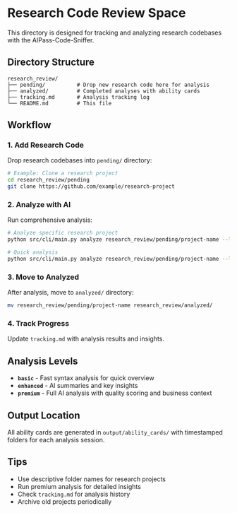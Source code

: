 # Research Code Review Space

This directory is designed for tracking and analyzing research codebases with the AIPass-Code-Sniffer.

## Directory Structure

```
research_review/
├── pending/          # Drop new research code here for analysis
├── analyzed/         # Completed analyses with ability cards
├── tracking.md       # Analysis tracking log
└── README.md         # This file
```

## Workflow

### 1. Add Research Code
Drop research codebases into `pending/` directory:
```bash
# Example: Clone a research project
cd research_review/pending
git clone https://github.com/example/research-project
```

### 2. Analyze with AI
Run comprehensive analysis:
```bash
# Analyze specific research project
python src/cli/main.py analyze research_review/pending/project-name --level premium

# Quick analysis
python src/cli/main.py analyze research_review/pending/project-name --level enhanced
```

### 3. Move to Analyzed
After analysis, move to `analyzed/` directory:
```bash
mv research_review/pending/project-name research_review/analyzed/
```

### 4. Track Progress
Update `tracking.md` with analysis results and insights.

## Analysis Levels

- **`basic`** - Fast syntax analysis for quick overview
- **`enhanced`** - AI summaries and key insights
- **`premium`** - Full AI analysis with quality scoring and business context

## Output Location

All ability cards are generated in `output/ability_cards/` with timestamped folders for each analysis session.

## Tips

- Use descriptive folder names for research projects
- Run premium analysis for detailed insights
- Check `tracking.md` for analysis history
- Archive old projects periodically
